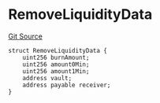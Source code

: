 # RemoveLiquidityData
[Git Source](https://github.com/ArrakisFinance/arrakis-modular/blob/main/src/structs/SRouter.sol)


```solidity
struct RemoveLiquidityData {
    uint256 burnAmount;
    uint256 amount0Min;
    uint256 amount1Min;
    address vault;
    address payable receiver;
}
```


